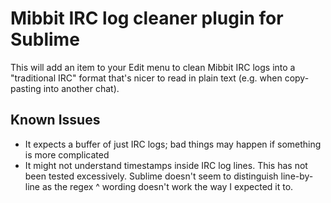 Mibbit IRC log cleaner plugin for Sublime
===
This will add an item to your Edit menu to clean Mibbit IRC logs into a "traditional IRC" format that's nicer to read in plain text (e.g. when copy-pasting into another chat).

Known Issues
---
* It expects a buffer of just IRC logs; bad things may happen if something is more complicated
* It might not understand timestamps inside IRC log lines. This has not been tested excessively. Sublime doesn't seem to distinguish line-by-line as the regex ^ wording doesn't work the way I expected it to.
